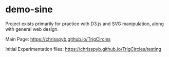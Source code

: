 # demo-sine

Project exists primarily for practice with D3.js and SVG manipulation, along with general web design.

Main Page:
https://chrisspyb.github.io/TrigCircles

Initial Experimentation files:
https://chrisspyb.github.io/TrigCircles/testing
